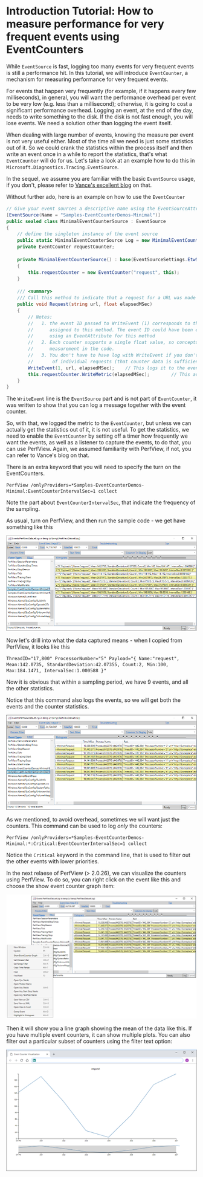 # Introduction Tutorial: How to measure performance for very frequent events using EventCounters

While `EventSource` is fast, logging too many events for very frequent events is still a performance hit. In this tutorial, we will introduce `EventCounter`, a mechanism for measuring performance for very frequent events.

For events that happen very frequently (for example, if it happens every few milliseconds), in general, you will want the performance overhead per event to be very low (e.g. less than a millisecond); otherwise, it is going to cost a significant performance overhead. Logging an event, at the end of the day, needs to write something to the disk. If the disk is not fast enough, you will lose events. We need a solution other than logging the event itself.

When dealing with large number of events, knowing the measure per event is not very useful either. Most of the time all we need is just some statistics out of it. So we could crank the statistics within the process itself and then write an event once in a while to report the statistics, that's what `EventCounter` will do for us. Let's take a look at an example how to do this in `Microsoft.Diagnostics.Tracing.EventSource`.

In the sequel, we assume you are familiar with the basic `EventSource` usage, if you don't, please refer to [Vance's excellent blog](https://docs.microsoft.com/en-us/archive/blogs/vancem/introduction-tutorial-logging-etw-events-in-c-system-diagnostics-tracing-eventsource) on that.

Without further ado, here is an example on how to use the `EventCounter`

```c#
// Give your event sources a descriptive name using the EventSourceAttribute, otherwise the name of the class is used.
[EventSource(Name = "Samples-EventCounterDemos-Minimal")]
public sealed class MinimalEventCounterSource : EventSource
{
    // define the singleton instance of the event source
    public static MinimalEventCounterSource Log = new MinimalEventCounterSource();
    private EventCounter requestCounter;

    private MinimalEventCounterSource() : base(EventSourceSettings.EtwSelfDescribingEventFormat)
    {
        this.requestCounter = new EventCounter("request", this);
    }

    /// <summary>
    /// Call this method to indicate that a request for a URL was made which took a particular amount of time
    public void Request(string url, float elapsedMSec)
    {
        // Notes:
        //   1. the event ID passed to WriteEvent (1) corresponds to the (implied) event ID
        //      assigned to this method. The event ID could have been explicitly declared
        //      using an EventAttribute for this method
        //   2. Each counter supports a single float value, so conceptually it maps to a single
        //      measurement in the code.
        //   3. You don't have to have log with WriteEvent if you don't think you will ever care about details
        //       of individual requests (that counter data is sufficient).
        WriteEvent(1, url, elapsedMSec);    // This logs it to the event stream if events are on.
        this.requestCounter.WriteMetric(elapsedMSec);        // This adds it to the PerfCounter called 'Request' if PerfCounters are on
    }
}
```

The `WriteEvent` line is the `EventSource` part and is not part of `EventCounter`, it was written to show that you can log a message together with the event counter.

So, with that, we logged the metric to the `EventCounter`, but unless we can actually get the statistics out of it, it is not useful. To get the statistics, we need to enable the `EventCounter` by setting off a timer how frequently we want the events, as well as a listener to capture the events, to do that, you can use PerfView. Again, we assumed familiarity with PerfView, if not, you can refer to Vance's blog on that.

There is an extra keyword that you will need to specify the turn on the EventCounters.

```
PerfView /onlyProviders=*Samples-EventCounterDemos-Minimal:EventCounterIntervalSec=1 collect
```

Note the part about `EventCounterIntervalSec`, that indicate the frequency of the sampling.

As usual, turn on PerfView, and then run the sample code - we get have something like this

<img src="PerfViewCapture_Counters.png" alt="PerfView Capture of EventCounter traces" title="PerfView Capture of EventCounter traces" />

Now let's drill into what the data captured means - when I copied from PerfView, it looks like this

```
ThreadID="17,800" ProcessorNumber="5" Payload="{ Name:"request", Mean:142.0735, StandardDeviation:42.07355, Count:2, Min:100, Max:184.1471, IntervalSec:1.000588 }"
```

Now it is obvious that within a sampling period, we have 9 events, and all the other statistics.

Notice that this command also logs the events, so we will get both the events and the counter statistics.

<img src="PerfViewCapture_Events.png" alt="PerfView Capture of Event Traces" title="PerfView Capture of Event Traces" />

As we mentioned, to avoid overhead, sometimes we will want just the counters. This command can be used to log *only* the counters:

```
PerfView /onlyProviders=*Samples-EventCounterDemos-Minimal:*:Critical:EventCounterIntervalSec=1 collect
```

Notice the `Critical` keyword in the command line, that is used to filter out the other events with lower priorities.

In the next relaese of PerfView (> 2.0.26), we can visualize the counters using PerfView. To do so, you can right click on the event like this and choose the show event counter graph item:

<img src="PerfViewCapture_Menu.png" alt="Show EventCounter graph menu item" title="Show EventCounter graph menu item" />

Then it will show you a line graph showing the mean of the data like this. If you have multiple event counters, it can show multiple plots. You can also filter out a particular subset of counters using the filter text option:

<img src="PerfViewCapture_Plot.png" alt=" EventCounter graph" title="EventCounter graph" />
